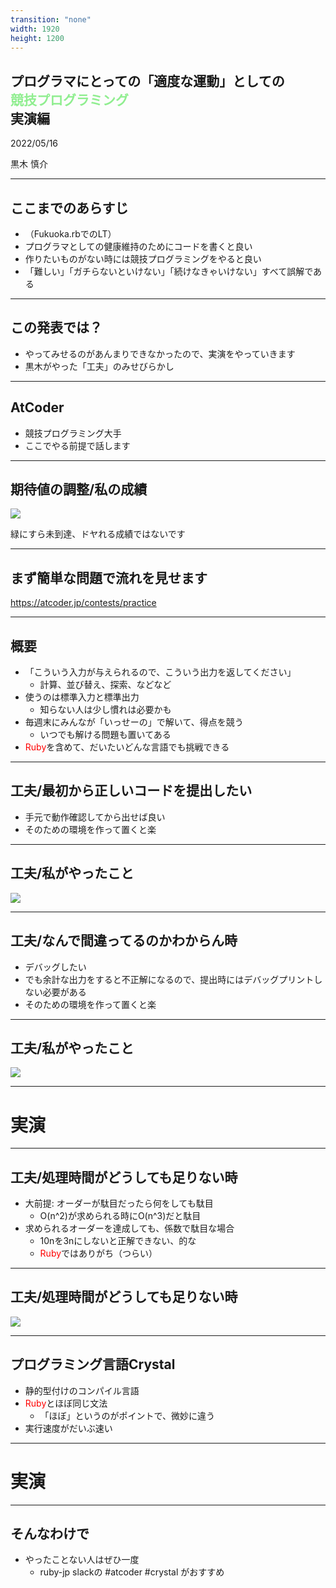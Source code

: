 ```yaml
---
transition: "none"
width: 1920
height: 1200
---
```

<style type="text/css">
  .reveal h1,
  .reveal h2,
  .reveal h3,
  .reveal h4,
  .reveal h5,
  .reveal h6 {
    text-transform: none;
  }
</style>

## プログラマにとっての「適度な運動」としての<br><span style="color:lightgreen">競技プログラミング</span><br>実演編

2022/05/16

黒木 慎介

---

## ここまでのあらすじ

- （Fukuoka.rbでのLT）
- プログラマとしての健康維持のためにコードを書くと良い
- 作りたいものがない時には競技プログラミングをやると良い
- 「難しい」「ガチらないといけない」「続けなきゃいけない」すべて誤解である

---

## この発表では？

- やってみせるのがあんまりできなかったので、実演をやっていきます
- 黒木がやった「工夫」のみせびらかし

---

## AtCoder

- 競技プログラミング大手
- ここでやる前提で話します

---

## 期待値の調整/私の成績

![](images/rating.png)

緑にすら未到達、ドヤれる成績ではないです

---

## まず簡単な問題で流れを見せます

https://atcoder.jp/contests/practice

---

## 概要

- 「こういう入力が与えられるので、こういう出力を返してください」
  - 計算、並び替え、探索、などなど
- 使うのは標準入力と標準出力
  - 知らない人は少し慣れは必要かも
- 毎週末にみんなが「いっせーの」で解いて、得点を競う
  - いつでも解ける問題も置いてある
- <span style="color:red">Ruby</span>を含めて、だいたいどんな言語でも挑戦できる

---

## 工夫/最初から正しいコードを提出したい

- 手元で動作確認してから出せば良い
- そのための環境を作って置くと楽

---

## 工夫/私がやったこと

![](images/guard.png)

---

## 工夫/なんで間違ってるのかわからん時

- デバッグしたい
- でも余計な出力をすると不正解になるので、提出時にはデバッグプリントしない必要がある
- そのための環境を作って置くと楽

---

## 工夫/私がやったこと

![](images/prepro.png)

---

# 実演

---

## 工夫/処理時間がどうしても足りない時

- 大前提: オーダーが駄目だったら何をしても駄目
  - O(n\^2)が求められる時にO(n\^3)だと駄目
- 求められるオーダーを達成しても、係数で駄目な場合
  - 10nを3nにしないと正解できない、的な
  - <span style="color:red">Ruby</span>ではありがち（つらい）

---

## 工夫/処理時間がどうしても足りない時

![](images/crystal_logo.png)

---

## プログラミング言語Crystal

- 静的型付けのコンパイル言語
- <span style="color:red">Ruby</span>とほぼ同じ文法
  - 「ほぼ」というのがポイントで、微妙に違う
- 実行速度がだいぶ速い

---

# 実演

---

## そんなわけで

- やったことない人はぜひ一度
  - ruby-jp slackの \#atcoder \#crystal がおすすめ
